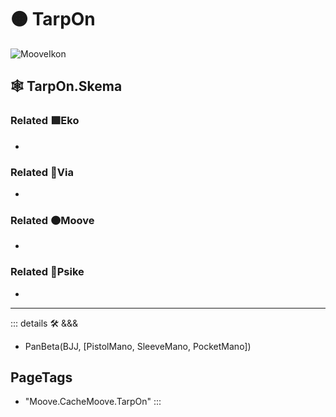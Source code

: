# 🟠 <mooves>TarpOn</mooves>

![MooveIkon](/Moove/Moove_Ikon.png)

## 🕸 TarpOn.Skema

### Related 🟩<ekos>Eko</ekos>

-

### Related 🔻<via>Via</via>

-

### Related 🟠<mooves>Moove</mooves>

-

### Related 💜<psike>Psike</psike>

-

---

<!-- =================================================== -->
<!-- =================================================== -->
<!-- =================================================== -->
<!-- =================================================== -->
<!-- =================================================== -->
::: details 🛠 <dev>&&&</dev>

- PanBeta(BJJ, [PistolMano, SleeveMano, PocketMano])

<h2>PageTags</h2>

- "Moove.CacheMoove.TarpOn"
:::
